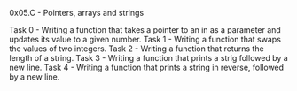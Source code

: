 0x05.C - Pointers, arrays and strings

Task 0 - Writing a function that takes a pointer to an in as a parameter and updates its value to a given number.
Task 1 - Writing a function that swaps the values of two integers.
Task 2 - Writing a function that returns the length of a string.
Task 3 - Writing a function that prints a strig followed by a new line.
Task 4 - Writing a function that prints a string in reverse, followed by a new line.
